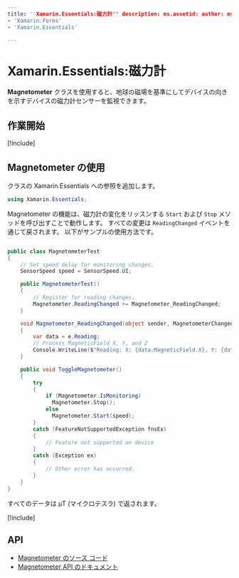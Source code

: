 ```yaml
---
title: ''Xamarin.Essentials:磁力計'' description: ms.assetid: author: ms.author: ms.date: no-loc:
- 'Xamarin.Forms'
- 'Xamarin.Essentials'

---
```


# <a name="xamarinessentials-magnetometer"></a>Xamarin.Essentials:磁力計

**Magnetometer** クラスを使用すると、地球の磁場を基準にしてデバイスの向きを示すデバイスの磁力計センサーを監視できます。

## <a name="get-started"></a>作業開始

[!include[](~/essentials/includes/get-started.md)]

## <a name="using-magnetometer"></a>Magnetometer の使用

クラスの Xamarin.Essentials への参照を追加します。

```csharp
using Xamarin.Essentials;
```

Magnetometer の機能は、磁力計の変化をリッスンする `Start` および `Stop` メソッドを呼び出すことで動作します。 すべての変更は `ReadingChanged` イベントを通じて戻されます。 以下がサンプルの使用方法です。

```csharp

public class MagnetometerTest
{
    // Set speed delay for monitoring changes.
    SensorSpeed speed = SensorSpeed.UI;

    public MagnetometerTest()
    {
        // Register for reading changes.
        Magnetometer.ReadingChanged += Magnetometer_ReadingChanged;
    }

    void Magnetometer_ReadingChanged(object sender, MagnetometerChangedEventArgs e)
    {
        var data = e.Reading;
        // Process MagneticField X, Y, and Z
        Console.WriteLine($"Reading: X: {data.MagneticField.X}, Y: {data.MagneticField.Y}, Z: {data.MagneticField.Z}");
    }

    public void ToggleMagnetometer()
    {
        try
        {
            if (Magnetometer.IsMonitoring)
              Magnetometer.Stop();
            else
              Magnetometer.Start(speed);
        }
        catch (FeatureNotSupportedException fnsEx)
        {
            // Feature not supported on device
        }
        catch (Exception ex)
        {
            // Other error has occurred.
        }
    }
}
```

すべてのデータは µT (マイクロテスラ) で返されます。

[!include[](~/essentials/includes/sensor-speed.md)]

## <a name="api"></a>API

- [Magnetometer のソース コード](https://github.com/xamarin/Essentials/tree/master/Xamarin.Essentials/Magnetometer)
- [Magnetometer API のドキュメント](xref:Xamarin.Essentials.Magnetometer)
